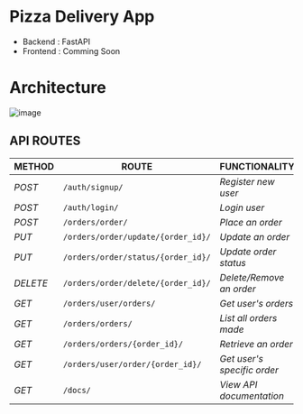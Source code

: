 # Pizza Delivery App

- Backend : FastAPI
- Frontend : Comming Soon

# Architecture
![image](https://github.com/Harshil-Jani/Python-Projects/assets/79367883/df0c1e8b-bd75-4f71-aa1e-3793a9b75863)


## API ROUTES
| METHOD | ROUTE | FUNCTIONALITY |ACCESS|
| ------- | ----- | ------------- | ------------- |
| *POST* | ```/auth/signup/``` | _Register new user_| _All users_|
| *POST* | ```/auth/login/``` | _Login user_|_All users_|
| *POST* | ```/orders/order/``` | _Place an order_|_All users_|
| *PUT* | ```/orders/order/update/{order_id}/``` | _Update an order_|_All users_|
| *PUT* | ```/orders/order/status/{order_id}/``` | _Update order status_|_Superuser_|
| *DELETE* | ```/orders/order/delete/{order_id}/``` | _Delete/Remove an order_ |_All users_|
| *GET* | ```/orders/user/orders/``` | _Get user's orders_|_All users_|
| *GET* | ```/orders/orders/``` | _List all orders made_|_Superuser_|
| *GET* | ```/orders/orders/{order_id}/``` | _Retrieve an order_|_Superuser_|
| *GET* | ```/orders/user/order/{order_id}/``` | _Get user's specific order_|
| *GET* | ```/docs/``` | _View API documentation_|_All users_|

